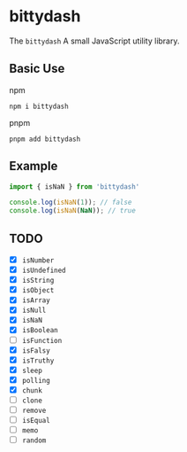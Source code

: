 # bittydash

The `bittydash` A small JavaScript utility library.

## Basic Use

npm

```shell
npm i bittydash
```

pnpm

```shell
pnpm add bittydash
```

## Example

```javascript
import { isNaN } from 'bittydash'

console.log(isNaN(1)); // false
console.log(isNaN(NaN)); // true
```

## TODO

- [x] `isNumber`
- [x] `isUndefined`
- [x] `isString`
- [x] `isObject`
- [x] `isArray`
- [x] `isNull`
- [x] `isNaN`
- [x] `isBoolean`
- [ ] `isFunction`
- [x] `isFalsy`
- [x] `isTruthy`
- [x] `sleep`
- [x] `polling`
- [x] `chunk`
- [ ] `clone`
- [ ] `remove`
- [ ] `isEqual`
- [ ] `memo`
- [ ] `random`
